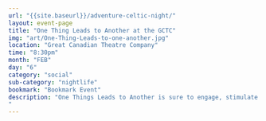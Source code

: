```yaml
---
url: "{{site.baseurl}}/adventure-celtic-night/"
layout: event-page
title: "One Thing Leads to Another at the GCTC"
img: "art/One-Thing-Leads-to-one-another.jpg"
location: "Great Canadian Theatre Company"
time: "8:30pm"
month: "FEB"
day: "6"
category: "social"
sub-category: "nightlife"
bookmark: "Bookmark Event"
description: "One Things Leads to Another is sure to engage, stimulate and delight baby and parent or adult companion alike. Observe your littlest play-goer experience everyday objects being transformed into fabulous, theatrical phenomena.
"
---
```

